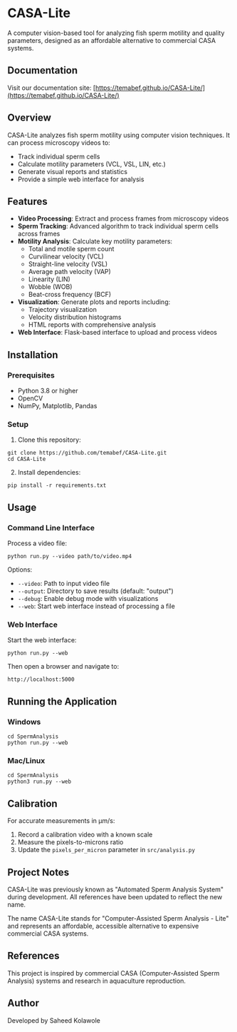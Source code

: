 # CASA-Lite

A computer vision-based tool for analyzing fish sperm motility and quality parameters, designed as an affordable alternative to commercial CASA systems.

## Documentation

Visit our documentation site: [https://temabef.github.io/CASA-Lite/](https://temabef.github.io/CASA-Lite/)

## Overview

CASA-Lite analyzes fish sperm motility using computer vision techniques. It can process microscopy videos to:
- Track individual sperm cells
- Calculate motility parameters (VCL, VSL, LIN, etc.)
- Generate visual reports and statistics
- Provide a simple web interface for analysis

## Features

- **Video Processing**: Extract and process frames from microscopy videos
- **Sperm Tracking**: Advanced algorithm to track individual sperm cells across frames
- **Motility Analysis**: Calculate key motility parameters:
  - Total and motile sperm count
  - Curvilinear velocity (VCL)
  - Straight-line velocity (VSL)
  - Average path velocity (VAP)
  - Linearity (LIN)
  - Wobble (WOB)
  - Beat-cross frequency (BCF)
- **Visualization**: Generate plots and reports including:
  - Trajectory visualization
  - Velocity distribution histograms
  - HTML reports with comprehensive analysis
- **Web Interface**: Flask-based interface to upload and process videos

## Installation

### Prerequisites
- Python 3.8 or higher
- OpenCV
- NumPy, Matplotlib, Pandas

### Setup

1. Clone this repository:
```
git clone https://github.com/temabef/CASA-Lite.git
cd CASA-Lite
```

2. Install dependencies:
```
pip install -r requirements.txt
```

## Usage

### Command Line Interface

Process a video file:
```
python run.py --video path/to/video.mp4
```

Options:
- `--video`: Path to input video file
- `--output`: Directory to save results (default: "output")
- `--debug`: Enable debug mode with visualizations
- `--web`: Start web interface instead of processing a file

### Web Interface

Start the web interface:
```
python run.py --web
```

Then open a browser and navigate to:
```
http://localhost:5000
```

## Running the Application

### Windows
```
cd SpermAnalysis
python run.py --web
```

### Mac/Linux
```
cd SpermAnalysis
python3 run.py --web
```

## Calibration

For accurate measurements in μm/s:

1. Record a calibration video with a known scale
2. Measure the pixels-to-microns ratio
3. Update the `pixels_per_micron` parameter in `src/analysis.py`

## Project Notes

CASA-Lite was previously known as "Automated Sperm Analysis System" during development. All references have been updated to reflect the new name.

The name CASA-Lite stands for "Computer-Assisted Sperm Analysis - Lite" and represents an affordable, accessible alternative to expensive commercial CASA systems.

## References

This project is inspired by commercial CASA (Computer-Assisted Sperm Analysis) systems and research in aquaculture reproduction.

## Author

Developed by Saheed Kolawole 
